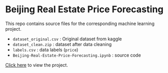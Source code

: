 # Beijing Real Estate Price Forecasting
This repo contains source files for the corresponding machine learning project.
- `dataset_original.csv` : Original dataset from kaggle
- `dataset_clean.zip` : dataset after data cleaning
- `labels.csv` : data labels (`price`)
- `Beijing-Real-Estate-Price-Forecasting.ipynb` : source code

[Click here](https://vanjor.net/beijing-real-estate-price-forecasting-post/) to view the project.